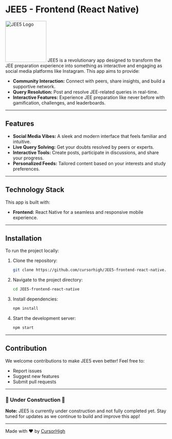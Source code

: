 # JEE5 - Frontend (React Native)
<img src="https://i.ibb.co/NCZNHrB/icon.png" alt="JEE5 Logo" width="128" height="128" />
JEE5 is a revolutionary app designed to transform the JEE preparation experience into something as interactive and engaging as social media platforms like Instagram. This app aims to provide:

- **Community Interaction:** Connect with peers, share insights, and build a supportive network.
- **Query Resolution:** Post and resolve JEE-related queries in real-time.
- **Interactive Features:** Experience JEE preparation like never before with gamification, challenges, and leaderboards.

---

## Features

- **Social Media Vibes:** A sleek and modern interface that feels familiar and intuitive.
- **Live Query Solving:** Get your doubts resolved by peers or experts.
- **Interactive Tools:** Create posts, participate in discussions, and share your progress.
- **Personalized Feeds:** Tailored content based on your interests and study preferences.

---

## Technology Stack

This app is built with:
- **Frontend:** React Native for a seamless and responsive mobile experience.

---

## Installation

To run the project locally:
1. Clone the repository:
   ```bash
   git clone https://github.com/cursorhigh/JEE5-frontend-react-native.git
   ```
2. Navigate to the project directory:
   ```bash
   cd JEE5-frontend-react-native
   ```
3. Install dependencies:
   ```bash
   npm install
   ```
4. Start the development server:
   ```bash
   npm start
   ```

---

## Contribution

We welcome contributions to make JEE5 even better! Feel free to:
- Report issues
- Suggest new features
- Submit pull requests

---

### 🚧 Under Construction 🚧

**Note:** JEE5 is currently under construction and not fully completed yet. Stay tuned for updates as we continue to build and improve this app!

---

Made with ❤️ by [CursorHigh](https://github.com/cursorhigh)


